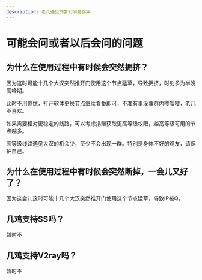 ```yaml
---
description: 老几遇见的梦幻问题锦集
---
```


# 可能会问或者以后会问的问题

## 为什么在使用过程中有时候会突然拥挤？

因为这时可能十几个大汉突然推开门使用这个节点猛草，导致拥挤，时刻多为半晚高峰期。

此时不用惊慌，打开软体更换节点继续看番即可，不准有事没事群内嘤嘤嘤，老几不喜欢。

如果需要相对更稳定的线路，可以考虑捐赠获取更高等级权限，越高等级可用的节点越多。

高等级线路遇见大汉的机会少，至少不会出现一群。特别是身体不好的鸡友，请保护自己。

## 为什么在使用过程中有时候会突然断掉，一会儿又好了？

因为这会儿这时可能十几个大汉突然推开门使用这个节点猛草，导致IP被Q，

## 几鸡支持SS吗？

暂时不

## 几鸡支持V2ray吗？

暂时不






